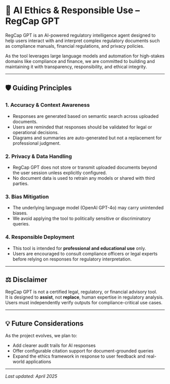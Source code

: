 # 🤖 AI Ethics & Responsible Use – RegCap GPT

RegCap GPT is an AI-powered regulatory intelligence agent designed to help users interact with and interpret complex regulatory documents such as compliance manuals, financial regulations, and privacy policies.

As the tool leverages large language models and automation for high-stakes domains like compliance and finance, we are committed to building and maintaining it with transparency, responsibility, and ethical integrity.

---

## 🛡️ Guiding Principles

### 1. Accuracy & Context Awareness
- Responses are generated based on semantic search across uploaded documents.
- Users are reminded that responses should be validated for legal or operational decisions.
- Diagrams and summaries are auto-generated but not a replacement for professional judgment.

### 2. Privacy & Data Handling
- RegCap GPT does not store or transmit uploaded documents beyond the user session unless explicitly configured.
- No document data is used to retrain any models or shared with third parties.

### 3. Bias Mitigation
- The underlying language model (OpenAI GPT-4o) may carry unintended biases.
- We avoid applying the tool to politically sensitive or discriminatory queries.

### 4. Responsible Deployment
- This tool is intended for **professional and educational use** only.
- Users are encouraged to consult compliance officers or legal experts before relying on responses for regulatory interpretation.

---

## ⚖️ Disclaimer

RegCap GPT is not a certified legal, regulatory, or financial advisory tool.  
It is designed to **assist**, not **replace**, human expertise in regulatory analysis.  
Users must independently verify outputs for compliance-critical use cases.

---

## 💡 Future Considerations

As the project evolves, we plan to:
- Add clearer audit trails for AI responses
- Offer configurable citation support for document-grounded queries
- Expand the ethics framework in response to user feedback and real-world applications

---

_Last updated: April 2025_

